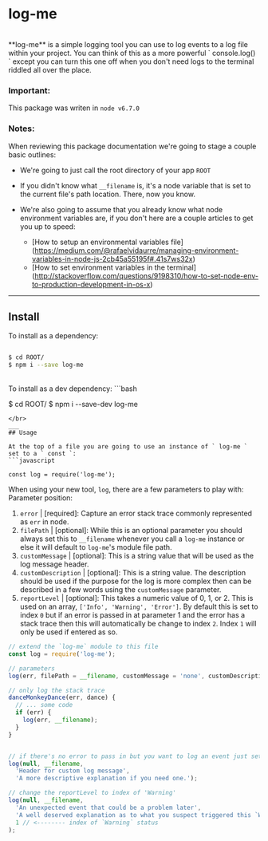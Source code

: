 # log-me
</br>
**log-me** is a simple logging tool you can use to log events to a log file within your project. You can think of this as a more powerful ` console.log() ` except you can turn this one off when you don't need logs to the terminal riddled all over the place.
</br>

### Important:
This package was writen in ` node v6.7.0 `

### Notes:
When reviewing this package documentation we're going to stage a couple basic outlines:

- We're going to just call the root directory of your app ` ROOT `

- If you didn't know what ` __filename ` is, it's a node variable that is set to the current file's path location. There, now you know.

- We're also going to assume that you already know what node environment variables are, if you don't here are a couple articles to get you up to speed:
  - [How to setup an environmental variables file] (https://medium.com/@rafaelvidaurre/managing-environment-variables-in-node-js-2cb45a55195f#.41s7ws32x)
  - [How to set environment variables in the terminal] (http://stackoverflow.com/questions/9198310/how-to-set-node-env-to-production-development-in-os-x)
___
## Install

To install as a dependency:
```bash

$ cd ROOT/
$ npm i --save log-me

```
</br>
To install as a dev dependency:
```bash

$ cd ROOT/
$ npm i --save-dev log-me

```
</br>
___
## Usage

At the top of a file you are going to use an instance of ` log-me ` set to a ` const `:
```javascript

const log = require('log-me');

```

When using your new tool, ` log `, there are a few parameters to play with:</br>
Parameter position:
  1. ` error ` | [required]: Capture an error stack trace commonly represented as ` err ` in node.
  2. ` filePath ` | [optional]: While this is an optional parameter you should always set this to ` __filename ` whenever you call a ` log-me ` instance or else it will default to ` log-me `'s module file path.
  3. ` customMessage ` | [optional]: This is a string value that will be used as the log message header.
  4. ` customDescription ` | [optional]: This is a string value. The description should be used if the purpose for the log is more complex then can be described in a few words using the ` customMessage ` parameter.
  5. ` reportLevel ` | [optional]: This takes a numeric value of 0, 1, or 2. This is used on an array, ` ['Info', 'Warning', 'Error'] `. By default this is set to index ` 0 ` but if an error is passed in at parameter 1 and the error has a stack trace then this will automatically be change to index ` 2 `. Index ` 1 ` will only be used if entered as so.


```javascript
// extend the `log-me` module to this file
const log = require('log-me');

// parameters
log(err, filePath = __filename, customMessage = 'none', customDescription = 'none', reportLevel = 0);

// only log the stack trace
danceMonkeyDance(err, dance) {
  // ... some code
  if (err) {
    log(err, __filename);
  }
}


// if there's no error to pass in but you want to log an event just set the first parameter to `null`
log(null, __filename,
  'Header for custom log message',
  'A more descriptive explanation if you need one.');

// change the reportLevel to index of 'Warning'
log(null, __filename,
  'An unexpected event that could be a problem later',
  'A well deserved explanation as to what you suspect triggered this `Warning` log',
  1 // <-------- index of `Warning` status
);

```
